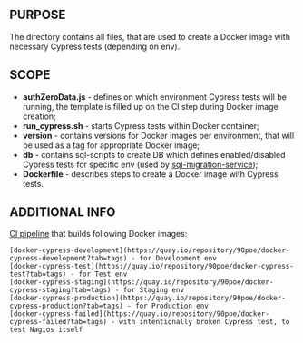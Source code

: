 ## PURPOSE

The directory contains all files, that are used to create a Docker image with necessary Cypress tests (depending on env).

## SCOPE

- **authZeroData.js** - defines on which environment Cypress tests will be running, the template is filled up on the CI step during Docker image creation;
- **run_cypress.sh** - starts Cypress tests within Docker container;
- **version** - contains versions for Docker images per environment, that will be used as a tag for appropriate Docker image;
- **db** - contains sql-scripts to create DB which defines enabled/disabled Cypress tests for specific env (used by [sql-migration-service](https://github.com/90poe/sql-migration-service));
- **Dockerfile** - describes steps to create a Docker image with Cypress tests.

## ADDITIONAL INFO

[CI pipeline](https://concourse.tools.devopenocean.studio/teams/testing/pipelines/cypress-in-docker) that builds following Docker images:

    [docker-cypress-development](https://quay.io/repository/90poe/docker-cypress-development?tab=tags) - for Development env
    [docker-cypress-test](https://quay.io/repository/90poe/docker-cypress-test?tab=tags) - for Test env
    [docker-cypress-staging](https://quay.io/repository/90poe/docker-cypress-staging?tab=tags) - for Staging env
    [docker-cypress-production](https://quay.io/repository/90poe/docker-cypress-production?tab=tags) - for Production env
    [docker-cypress-failed](https://quay.io/repository/90poe/docker-cypress-failed?tab=tags) - with intentionally broken Cypress test, to test Nagios itself
